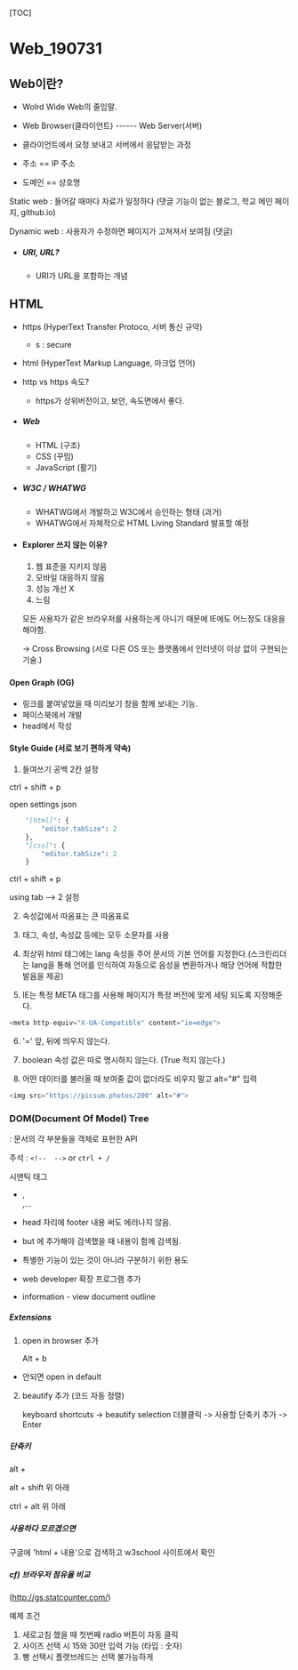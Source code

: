 [TOC]

# Web_190731

## Web이란?

- Wolrd Wide Web의 줄임말.
- Web Browser(클라이언트) ------ Web Server(서버)
- 클라이언트에서 요청 보내고 서버에서 응답받는 과정



- 주소 == IP 주소
- 도메인 == 상호명



Static web : 들어갈 때마다 자료가 일정하다 (댓글 기능이 없는 블로그, 학교 메인 페이지, github.io)

Dynamic web : 사용자가 수정하면 페이지가 고쳐져서 보여짐 (댓글)



- ##### URI, URL?

  - URI가 URL을 포함하는 개념



## HTML

- https (HyperText Transfer Protoco, 서버 통신 규약)
  - s : secure

- html (HyperText Markup Language, 마크업 언어)

- http vs https 속도?
  - https가 상위버전이고, 보안, 속도면에서 좋다.



- ##### Web

  - HTML (구조)
  - CSS (꾸밈)
  - JavaScript (활기)





- ##### W3C / WHATWG

  - WHATWG에서 개발하고 W3C에서 승인하는 형태 (과거)
  - WHATWG에서 자체적으로 HTML Living Standard 발표할 예정 



- #### Explorer 쓰지 않는 이유?

  1. 웹 표준을 지키지 않음
  2. 모바일 대응하지 않음
  3. 성능 개선 X
  4. 느림

  모든 사용자가 같은 브라우저를 사용하는게 아니기 때문에 IE에도 어느정도 대응을 해야함.

  -> Cross Browsing (서로 다른 OS 또는 플랫폼에서 인터넷이 이상 없이 구현되는 기술.)





##### 



#### Open Graph (OG)

- 링크를 붙여넣었을 때 미리보기 창을 함께 보내는 기능.
- 페이스북에서 개발
- head에서 작성



#### Style Guide (서로 보기 편하게 약속)

1. 들여쓰기 공백 2칸 설정

ctrl + shift + p

open settings json

```python
    "[html]": {
        "editor.tabSize": 2
    },
    "[css]": {
        "editor.tabSize": 2
    }
```

ctrl + shift + p

using tab --> 2 설정



2. 속성값에서 따옴표는 큰 따옴표로

3. 태그, 속성, 속성값 등에는 모두 소문자를 사용

4. 최상위 html 태그에는 lang 속성을 주어 문서의 기본 언어를 지정한다.(스크린리더는 lang을 통해 언어를 인식하여 자동으로 음성을 변환하거나 해당 언어에 적합한 발음을 제공)

5. IE는 특정 META 태그를 사용해 페이지가 특정 버전에 맞게 세팅 되도록 지정해준다.

```python
<meta http-equiv="X-UA-Compatible" content="ie=edge">
```

6. '=' 앞, 뒤에 띄우지 않는다.
7. boolean 속성 값은 따로 명시하지 않는다. (True 적지 않는다.)

8. 어떤 데이터를 불러올 때 보여줄 값이 없더라도 비우지 말고 alt="#" 입력

```python
<img src="https://picsum.photos/200" alt="#">
```





### DOM(Document Of Model) Tree

: 문서의 각 부분들을 객체로 표현한 API

주석 : `<!--  -->` or `ctrl + /`



시맨틱 태그

- <head>, <footer> ,...

- head 자리에 footer 내용 써도 에러나지 않음.
- but <head>에 추가해야 검색했을 때 내용이 함께 검색됨.
- 특별한 기능이 있는 것이 아니라 구분하기 위한 용도





- web developer 확장 프로그램 추가
- information - view document outline





##### Extensions

1. open in browser 추가

   Alt + b

- 안되면 open in default



2. beautify 추가 (코드 자동 정렬)

   keyboard shortcuts -> beautify selection 더블클릭 -> 사용할 단축키 추가 -> Enter



#####  단축키

alt + 

alt + shift 위 아래

ctrl + alt 위 아래



##### 사용하다 모르겠으면

 구글에 'html + 내용'으로 검색하고 w3school 사이트에서 확인



##### cf) 브라우저 점유율 비교

 (http://gs.statcounter.com/)



예제 조건

1. 새로고침 했을 때 첫번째 radio 버튼이 자동 클릭
2. 사이즈 선택 시 15와 30만 입력 가능 (타입 : 숫자)
3. 빵 선택시 플랫브레드는 선택 불가능하게